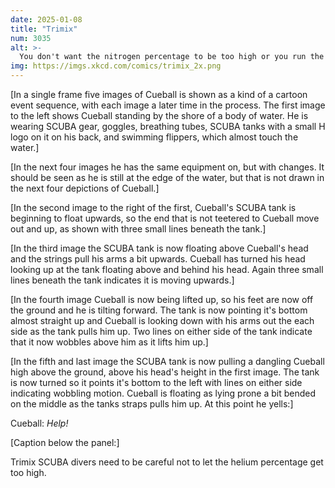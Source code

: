 ```yaml
---
date: 2025-01-08
title: "Trimix"
num: 3035
alt: >-
  You don't want the nitrogen percentage to be too high or you run the risk of eutrophication.
img: https://imgs.xkcd.com/comics/trimix_2x.png
---
```

[In a single frame five images of Cueball is shown as a kind of a cartoon event sequence, with each image a later time in the process. The first image to the left shows Cueball standing by the shore of a body of water. He is wearing SCUBA gear, goggles, breathing tubes, SCUBA tanks with a small H logo on it on his back, and swimming flippers, which almost touch the water.]

[In the next four images he has the same equipment on, but with changes. It should be seen as he is still at the edge of the water, but that is not drawn in the next four depictions of Cueball.]

[In the second image  to the right of the first, Cueball's SCUBA tank is beginning to float upwards, so the end that is not teetered to Cueball move out and up, as shown with three small lines beneath the tank.]

[In the third image the SCUBA tank is now floating above Cueball's head and the strings pull his arms a bit upwards. Cueball has turned his head looking up at the tank floating above and behind his head. Again three small lines beneath the tank indicates it is moving upwards.]

[In the fourth image Cueball is now being lifted up, so his feet are now off the ground and he is tilting forward. The tank is now pointing it's bottom almost straight up and Cueball is looking down with his arms out the each side as the tank pulls him up. Two lines on either side of the tank indicate that it now wobbles above him as it lifts him up.]

[In the fifth and last image the SCUBA tank is now pulling a dangling Cueball high above the ground, above his head's height in the first image. The tank is now turned so it points it's bottom to the left with lines on either side indicating wobbling motion. Cueball is floating as lying prone a bit bended on the middle as the tanks straps pulls him up. At this point he yells:]

Cueball: *Help!*

[Caption below the panel:]

Trimix SCUBA divers need to be careful not to let the helium percentage get too high.